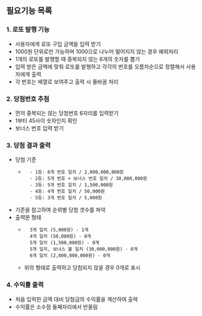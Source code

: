 ## **필요기능 목록**

### 1. 로또 발행 기능

- 사용자에게 로또 구입 금액을 입력 받기
- 1000원 단위로만 가능하며 1000으로 나누어 떨어지지 않는 경우 예외처리
- 1개의 로또를 발행할 때 중복되지 않는 6개의 숫자를 뽑기
- 입력 받은 금액에 맞춰 로또를 발행하고 각각의 번호를 오름차순으로 정렬해서 사용자에게 출력
- 각 번호는 배열로 보여주고 출력 시 줄바꿈 처리

### 2. 당첨번호 추첨

- 먼저 중복되는 않는 당첨번호 6자리를 입력받기
- 1부터 45사이 숫자인지 확인
- 보너스 번호 입력 받기

### 3. 당첨 결과 출력

- 당첨 기준
  - ```
      - 1등: 6개 번호 일치 / 2,000,000,000원
      - 2등: 5개 번호 + 보너스 번호 일치 / 30,000,000원
      - 3등: 5개 번호 일치 / 1,500,000원
      - 4등: 4개 번호 일치 / 50,000원
      - 5등: 3개 번호 일치 / 5,000원
    ```
- 기준을 참고하여 순위별 당첨 갯수를 파악
- 출력문 형태
  - ```
      3개 일치 (5,000원) - 1개
      4개 일치 (50,000원) - 0개
      5개 일치 (1,500,000원) - 0개
      5개 일치, 보너스 볼 일치 (30,000,000원) - 0개
      6개 일치 (2,000,000,000원) - 0개
    ```
  - 위의 형태로 출력하고 당첨되지 않을 경우 0개로 표시

### 4. 수익률 출력

- 처음 입력한 금액 대비 당첨금의 수익률을 계산하여 출력
- 수익률은 소수점 둘째자리에서 반올림
